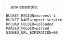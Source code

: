 > **.env example**:

```
    BUCKET_REGION=eu-west-1
    BUCKET_NAME=import-service
    UPLOAD_FOLDER=uploaded
    PARSED_FOLDER=parsed
    SIGNED_URL_EXPIRATION=60
```
